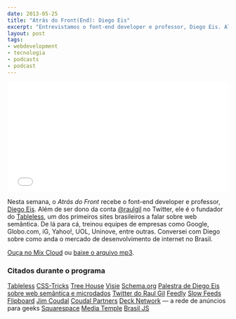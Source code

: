 ```yaml
---
date: 2013-05-25
title: "Atrás do Front(End): Diego Eis"
excerpt: "Entrevistamos o font-end developer e professor, Diego Eis. Além de ser dono da conta @raulgil no Twitter, ele é o fundador do Tableless, um dos primeiros sites a ensinar web semântica no Brasil"
layout: post
tags: 
- webdevelopment
- tecnologia
- podcasts
- podcast
---
```


<iframe width="100%" height="250" src="//www.mixcloud.com/widget/iframe/?feed=http%3A%2F%2Fwww.mixcloud.com%2Feduf%2Fdiego-eis-front-end-developer-e-raul-gil-no-twitter%2F&embed_uuid=ced4e029-97c4-46e2-bb35-f6ac83ea9d88&stylecolor=&embed_type=widget_standard" frameborder="0"></iframe>

Nesta semana, o *Atrás do Front* recebe o font-end developer e professor, [Diego Eis](https://twitter.com/diegoeis). Além de ser dono da conta [@raulgil](https://twitter.com/raulgil) no Twitter, ele é o fundador do [Tableless](http://tableless.com.br/), um dos primeiros sites brasileiros a falar sobre web semântica. De lá para cá, treinou equipes de empresas como Google, Globo.com, iG, Yahoo!, UOL, Uninove, entre outras. Conversei com Diego sobre como anda o mercado de desenvolvimento de internet no Brasil.

[Ouça no Mix Cloud](http://www.mixcloud.com/eduf/diego-eis-front-end-developer-e-raul-gil-no-twitter/) ou [baixe o arquivo mp3](http://www.mediafire.com/?b15w5aau0501s5c).
<!--more-->

### Citados durante o programa

[Tableless](http://tableless.com.br/)
[CSS-Tricks](http://css-tricks.com/)
[Tree House](http://teamtreehouse.com/)
[Visie](http://visie.com.br)
[Schema.org](http://schema.org/)
[Palestra de Diego Eis sobre web semântica e microdados](https://speakerdeck.com/diegoeis/a-semantica-do-html)
[Twitter do Raul Gil](https://twitter.com/raulgil)
[Feedly](http://www.feedly.com/)
[Slow Feeds](https://itunes.apple.com/us/app/slow-feeds/id511900080?mt=8)
[Flipboard](http://flipboard.com/)
[Jim Coudal](https://twitter.com/Coudal)
[Coudal Partners](http://www.coudal.com/)
[Deck Network](http://decknetwork.net/) — a rede de anúncios para geeks
[Squarespace](http://www.squarespace.com/)
[Media Temple](http://mediatemple.net/)
[Brasil JS](http://brasiljs.org)